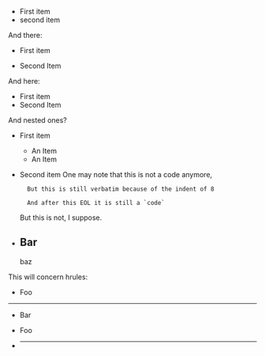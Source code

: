 * First item
* second item

And there:

- First item

- Second Item

And here:

+ First item
+ Second Item

And nested ones?

* First item
    + An Item
    + An Item
* Second item
    One may note that this is not a code anymore,

        But this is still verbatim because of the indent of 8

        And after this EOL it is still a `code`

    But this is not, I suppose.

- Bar
  ---
  baz

This will concern hrules:

* Foo
* * *
* Bar

- Foo
- * * *
